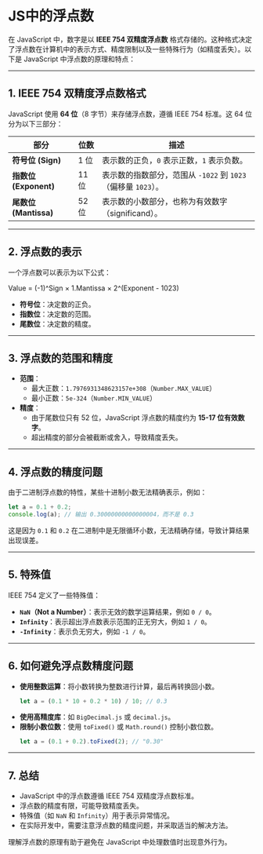 # JS中的浮点数
在 JavaScript 中，数字是以 **IEEE 754 双精度浮点数** 格式存储的。这种格式决定了浮点数在计算机中的表示方式、精度限制以及一些特殊行为（如精度丢失）。以下是 JavaScript 中浮点数的原理和特点：

---

## 1. **IEEE 754 双精度浮点数格式**
JavaScript 使用 **64 位**（8 字节）来存储浮点数，遵循 IEEE 754 标准。这 64 位分为以下三部分：

| 部分        | 位数  | 描述                                                                 |
|-------------|-------|----------------------------------------------------------------------|
| **符号位 (Sign)** | 1 位  | 表示数的正负，`0` 表示正数，`1` 表示负数。                           |
| **指数位 (Exponent)** | 11 位 | 表示数的指数部分，范围从 `-1022` 到 `1023`（偏移量 `1023`）。        |
| **尾数位 (Mantissa)** | 52 位 | 表示数的小数部分，也称为有效数字（significand）。                    |

---

## 2. **浮点数的表示**
一个浮点数可以表示为以下公式：

Value = (-1)^Sign × 1.Mantissa × 2^(Exponent - 1023)

- **符号位**：决定数的正负。
- **指数位**：决定数的范围。
- **尾数位**：决定数的精度。

---

## 3. **浮点数的范围和精度**
- **范围**：
  - 最大正数：`1.7976931348623157e+308`（`Number.MAX_VALUE`）
  - 最小正数：`5e-324`（`Number.MIN_VALUE`）
- **精度**：
  - 由于尾数位只有 52 位，JavaScript 浮点数的精度约为 **15-17 位有效数字**。
  - 超出精度的部分会被截断或舍入，导致精度丢失。

---

## 4. **浮点数的精度问题**
由于二进制浮点数的特性，某些十进制小数无法精确表示，例如：

```javascript
let a = 0.1 + 0.2;
console.log(a); // 输出 0.30000000000000004，而不是 0.3
```

这是因为 `0.1` 和 `0.2` 在二进制中是无限循环小数，无法精确存储，导致计算结果出现误差。

---

## 5. **特殊值**
IEEE 754 定义了一些特殊值：
- **`NaN`（Not a Number）**：表示无效的数学运算结果，例如 `0 / 0`。
- **`Infinity`**：表示超出浮点数表示范围的正无穷大，例如 `1 / 0`。
- **`-Infinity`**：表示负无穷大，例如 `-1 / 0`。

---

## 6. **如何避免浮点数精度问题**
- **使用整数运算**：将小数转换为整数进行计算，最后再转换回小数。
  ```javascript
  let a = (0.1 * 10 + 0.2 * 10) / 10; // 0.3
  ```
- **使用高精度库**：如 `BigDecimal.js` 或 `decimal.js`。
- **限制小数位数**：使用 `toFixed()` 或 `Math.round()` 控制小数位数。
  ```javascript
  let a = (0.1 + 0.2).toFixed(2); // "0.30"
  ```

---

## 7. **总结**
- JavaScript 中的浮点数遵循 IEEE 754 双精度浮点数标准。
- 浮点数的精度有限，可能导致精度丢失。
- 特殊值（如 `NaN` 和 `Infinity`）用于表示异常情况。
- 在实际开发中，需要注意浮点数的精度问题，并采取适当的解决方法。

理解浮点数的原理有助于避免在 JavaScript 中处理数值时出现意外行为。